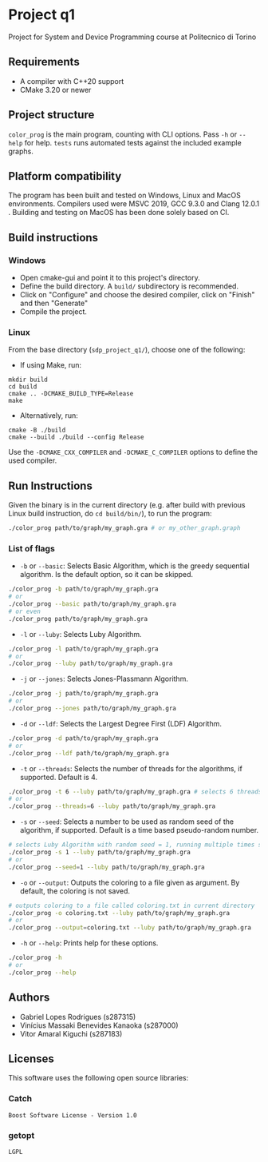 # Project q1
Project for System and Device Programming course at Politecnico di Torino

## Requirements
- A compiler with C++20 support
- CMake 3.20 or newer

## Project structure
`color_prog` is the main program, counting with CLI options. Pass `-h` or `--help` for help.
`tests` runs automated tests against the included example graphs.

## Platform compatibility
The program has been built and tested on Windows, Linux and MacOS environments.
Compilers used were MSVC 2019, GCC 9.3.0 and Clang 12.0.1 .
Building and testing on MacOS has been done solely based on CI.

## Build instructions
### Windows
- Open cmake-gui and point it to this project's directory.
- Define the build directory. A `build/` subdirectory is recommended.
- Click on "Configure" and choose the desired compiler, click on "Finish" and then "Generate"
- Compile the project.

### Linux
From the base directory (`sdp_project_q1/`), choose one of the following:

- If using Make, run:
```
mkdir build
cd build
cmake .. -DCMAKE_BUILD_TYPE=Release
make
```
- Alternatively, run:
```
cmake -B ./build
cmake --build ./build --config Release
```
Use the `-DCMAKE_CXX_COMPILER` and `-DCMAKE_C_COMPILER` options to define the used compiler.

## Run Instructions

Given the binary is in the current directory (e.g. after build with previous Linux build instruction, 
do `cd build/bin/`), to run the program:

```sh
./color_prog path/to/graph/my_graph.gra # or my_other_graph.graph
```

###  List of flags

- `-b` or `--basic`: Selects Basic Algorithm, which is the greedy sequential algorithm. Is the default option, so it
can be skipped.

```sh
./color_prog -b path/to/graph/my_graph.gra 
# or
./color_prog --basic path/to/graph/my_graph.gra 
# or even
./color_prog path/to/graph/my_graph.gra 
```

- `-l` or `--luby`: Selects Luby Algorithm.

```sh
./color_prog -l path/to/graph/my_graph.gra 
# or
./color_prog --luby path/to/graph/my_graph.gra 
```

- `-j` or `--jones`: Selects Jones-Plassmann Algorithm.

```sh
./color_prog -j path/to/graph/my_graph.gra 
# or
./color_prog --jones path/to/graph/my_graph.gra 
```

- `-d` or `--ldf`: Selects the Largest Degree First (LDF) Algorithm.
 
```sh
./color_prog -d path/to/graph/my_graph.gra 
# or
./color_prog --ldf path/to/graph/my_graph.gra 
```

- `-t` or `--threads`: Selects the number of threads for the algorithms, if supported. Default is 4.

```sh
./color_prog -t 6 --luby path/to/graph/my_graph.gra # selects 6 threads for Luby Algorithm
# or
./color_prog --threads=6 --luby path/to/graph/my_graph.gra 
```

- `-s` or `--seed`: Selects a number to be used as random seed of the algorithm, if supported. Default is a time based
pseudo-random number.

```sh
# selects Luby Algorithm with random seed = 1, running multiple times should give the same coloring
./color_prog -s 1 --luby path/to/graph/my_graph.gra 
# or
./color_prog --seed=1 --luby path/to/graph/my_graph.gra 
```

- `-o` or `--output`: Outputs the coloring to a file given as argument. By default, the coloring is not saved.
```sh
# outputs coloring to a file called coloring.txt in current directory
./color_prog -o coloring.txt --luby path/to/graph/my_graph.gra
# or
./color_prog --output=coloring.txt --luby path/to/graph/my_graph.gra 
```

- `-h` or `--help`: Prints help for these options.
```sh
./color_prog -h
# or
./color_prog --help
```


## Authors
- Gabriel Lopes Rodrigues (s287315)
- Vinícius Massaki Benevides Kanaoka (s287000)
- Vitor Amaral Kiguchi (s287183)

## Licenses
This software uses the following open source libraries:

### Catch
`Boost Software License - Version 1.0`

### getopt
`LGPL`
